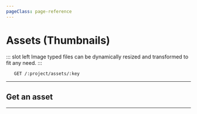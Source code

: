 ```yaml
---
pageClass: page-reference
---
```


# Assets (Thumbnails)

<two-up>

::: slot left
Image typed files can be dynamically resized and transformed to fit any need.
:::

<info-box title="Endpoints" slot="right">

```endpoints
   GET /:project/assets/:key
```

</info-box>
</two-up>

---

## Get an asset

<two-up>
<template slot="left">

Get a resized file. Files are resized on demand.

### Parameters

<def-list>

!!! include params/project.md !!!

#### key <def-type alert>required</def-type>
`private_hash` of the file.

</def-list>

### Query

<def-list>

#### key <def-type>optional</def-type>
The key of the asset size configured in settings.

#### w <def-type>optional</def-type>
Width of the file in pixels.

#### h <def-type>optional</def-type>
Height of the file in pixels.

#### f <def-type>optional</def-type>
Fit. One of `crop`, `contain`.

#### q <def-type>optional</def-type>
Quality of compression. Number between 1 and 100.

</def-list>

If you're using `key`, you don't need to specify any of the other query parameters. If you're using `w`, `h`, or any of the others, you're required to provide them all. This allows Directus to match it against the whitelist in settings. If you have the whitelist turned off completely, any combination is allowed.

</template>
<template slot="right">
<div class="sticky">
<info-box title="Endpoint">

```endpoints
   GET /:project/assets/:key
```

</info-box>

</div>
</template>
</two-up>

---